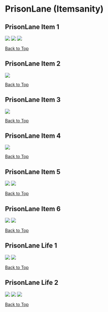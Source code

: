 # PrisonLane (Itemsanity)

## PrisonLane Item 1
![](./PrisonLane/item-1-1.png)
![](./PrisonLane/item-1-2.png)
![](./PrisonLane/item-1-3.png)

[Back to Top](#)

## PrisonLane Item 2
![](./PrisonLane/item-2-1.png)

[Back to Top](#)

## PrisonLane Item 3
![](./PrisonLane/item-3-1.png)

[Back to Top](#)

## PrisonLane Item 4
![](./PrisonLane/item-4-1.png)

[Back to Top](#)

## PrisonLane Item 5
![](./PrisonLane/item-5-1.png)
![](./PrisonLane/item-5-2.png)

[Back to Top](#)

## PrisonLane Item 6
![](./PrisonLane/item-6-1.png)
![](./PrisonLane/item-6-2.png)

[Back to Top](#)

## PrisonLane Life 1
![](./PrisonLane/life-1-1.png)
![](./PrisonLane/life-1-2.png)

[Back to Top](#)

## PrisonLane Life 2
![](./PrisonLane/life-2-1.png)
![](./PrisonLane/life-2-2.png)
![](./PrisonLane/life-2-3.png)

[Back to Top](#)

